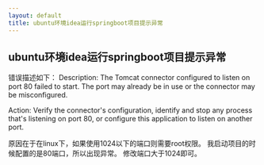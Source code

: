 ```yaml
---
layout: default
title: ubuntu环境idea运行springboot项目提示异常
---
```


## ubuntu环境idea运行springboot项目提示异常

错误描述如下：
Description:
The Tomcat connector configured to listen on port 80 failed to start. The port may already be in use or the connector may be misconfigured.

Action:
Verify the connector's configuration, identify and stop any process that's listening on port 80, or configure this application to listen on another port.

原因在于在linux下，如果使用1024以下的端口则需要root权限。
我启动项目的时候配置的是80端口，所以出现异常。
修改端口大于1024即可。